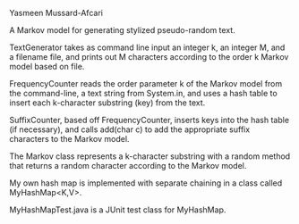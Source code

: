 Yasmeen Mussard-Afcari

A Markov model for generating stylized pseudo-random text.

TextGenerator takes as command line input an integer k, an integer M, and a filename file, and prints out M characters according to the order k Markov model based on file.

FrequencyCounter reads the order parameter k of the Markov model from the command-line, a text string from System.in, and uses a hash table to insert each k-character substring (key) from the text.

SuffixCounter, based off FrequencyCounter, inserts keys into the hash table (if necessary), and calls add(char c) to add the appropriate suffix characters to the Markov model.

The Markov class represents a k-character substring with a random method that returns a random character according to the Markov model.

My own hash map is implemented with separate chaining in a class called MyHashMap<K,V>.

MyHashMapTest.java is a JUnit test class for MyHashMap.
